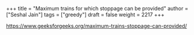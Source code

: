 +++
title = "Maximum trains for which stoppage can be provided"
author = ["Seshal Jain"]
tags = ["greedy"]
draft = false
weight = 2217
+++

<https://www.geeksforgeeks.org/maximum-trains-stoppage-can-provided/>
